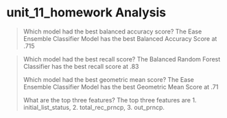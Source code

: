 # unit_11_homework Analysis

> Which model had the best balanced accuracy score?
>The Ease Ensemble Classifier Model has the best Balanced Accuracy Score at .715

> Which model had the best recall score?
The Balanced Random Forest Classifier has the best recall score at .83
>
> Which model had the best geometric mean score?
>The Ease Ensemble Classifier Model has the best Geometric Mean Score at .71
>
> What are the top three features?
The top three features are 1. initial_list_status, 2. total_rec_prncp, 3. out_prncp.